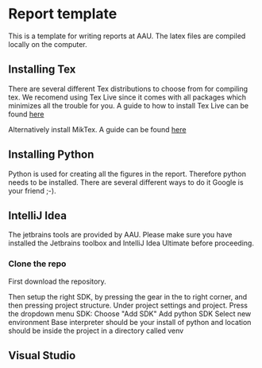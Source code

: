 # Report template
This is a template for writing reports at AAU. 
The latex files are compiled locally on the computer. 

## Installing Tex
There are several different Tex distributions to choose from for compiling tex. 
We recomend using Tex Live since it comes with all packages which minimizes all the trouble for you. 
A guide to how to install Tex Live can be found [here](https://www.tug.org/texlive/)

Alternatively install MikTex. A guide can be found [here](https://miktex.org/download)

## Installing Python
Python is used for creating all the figures in the report. Therefore python needs to be installed. 
There are several different ways to do it Google is your friend ;-).



## IntelliJ Idea
The jetbrains tools are provided by AAU. Please make sure you have installed the Jetbrains toolbox and IntelliJ Idea Ultimate before proceeding. 

### Clone the repo
First download the repository. 

Then setup the right SDK, by pressing the gear in the to right corner, and then pressing project structure. 
Under project settings and project. 
Press the dropdown menu SDK: 
Choose "Add SDK" 
Add python SDK
Select new environment
Base interpreter should be your install of python and location should be inside the project in a directory called venv




## Visual Studio



## 

